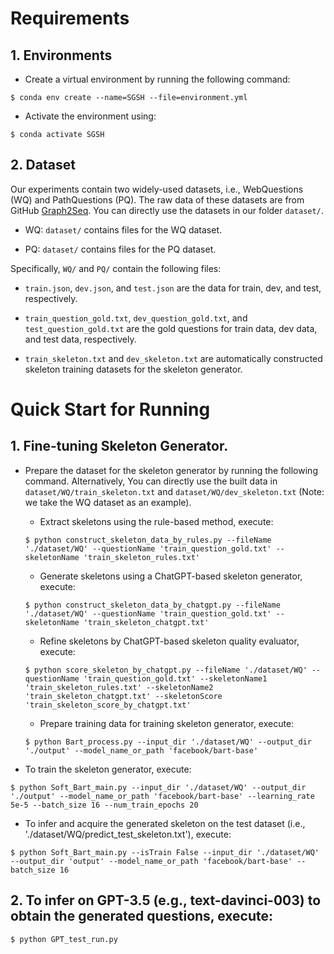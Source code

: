 # Requirements
## 1. Environments
* Create a virtual environment by running the following command:
```
$ conda env create --name=SGSH --file=environment.yml
```
* Activate the environment using:
```
$ conda activate SGSH
```

## 2. Dataset
Our experiments contain two widely-used datasets, i.e., WebQuestions (WQ) and PathQuestions (PQ). The raw data of these datasets are from GitHub [Graph2Seq](https://github.com/hugochan/Graph2Seq-for-KGQG). You can directly use the datasets in our folder `dataset/`. 
* WQ: `dataset/` contains files for the WQ dataset.

* PQ: `dataset/` contains files for the PQ dataset.

Specifically, `WQ/` and `PQ/` contain the following files:
* `train.json`, `dev.json`, and `test.json` are the data for train, dev, and test, respectively.

* `train_question_gold.txt`, `dev_question_gold.txt`, and `test_question_gold.txt` are the gold questions for train data, dev data, and test data, respectively.
* `train_skeleton.txt` and `dev_skeleton.txt` are automatically constructed skeleton training datasets for the skeleton generator.

# Quick Start for Running

## 1. Fine-tuning Skeleton Generator.
   
* Prepare the dataset for the skeleton generator by running the following command. Alternatively, You can directly use the built data in `dataset/WQ/train_skeleton.txt` and `dataset/WQ/dev_skeleton.txt` (Note: we take the WQ dataset as an example).

  * Extract skeletons using the rule-based method, execute:
  ```
  $ python construct_skeleton_data_by_rules.py --fileName './dataset/WQ' --questionName 'train_question_gold.txt' --skeletonName 'train_skeleton_rules.txt'
  ```
  * Generate skeletons using a ChatGPT-based skeleton generator, execute:
  ```
  $ python construct_skeleton_data_by_chatgpt.py --fileName './dataset/WQ' --questionName 'train_question_gold.txt' --skeletonName 'train_skeleton_chatgpt.txt'
  ```
  * Refine skeletons by ChatGPT-based skeleton quality evaluator, execute:
  ```
  $ python score_skeleton_by_chatgpt.py --fileName './dataset/WQ' --questionName 'train_question_gold.txt' --skeletonName1 'train_skeleton_rules.txt' --skeletonName2 'train_skeleton_chatgpt.txt' --skeletonScore 'train_skeleton_score_by_chatgpt.txt'
  ```
  * Prepare training data for training skeleton generator, execute:
   ```
   $ python Bart_process.py --input_dir './dataset/WQ' --output_dir './output' --model_name_or_path 'facebook/bart-base'
   ```
* To train the skeleton generator, execute:
```
$ python Soft_Bart_main.py --input_dir './dataset/WQ' --output_dir './output' --model_name_or_path 'facebook/bart-base' --learning_rate 5e-5 --batch_size 16 --num_train_epochs 20
```
* To infer and acquire the generated skeleton on the test dataset (i.e., './dataset/WQ/predict_test_skeleton.txt'), execute:
```
$ python Soft_Bart_main.py --isTrain False --input_dir './dataset/WQ' --output_dir 'output' --model_name_or_path 'facebook/bart-base' --batch_size 16 
```
## 2. To infer on GPT-3.5 (e.g., text-davinci-003) to obtain the generated questions, execute:
```
$ python GPT_test_run.py
```



